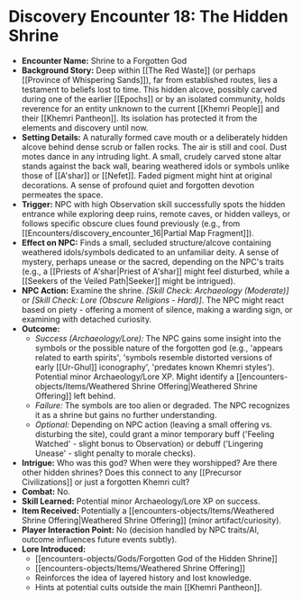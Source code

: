 # Discovery Encounter 18: The Hidden Shrine

*   **Encounter Name:** Shrine to a Forgotten God
*   **Background Story:** Deep within [[The Red Waste]] (or perhaps [[Province of Whispering Sands]]), far from established routes, lies a testament to beliefs lost to time. This hidden alcove, possibly carved during one of the earlier [[Epochs]] or by an isolated community, holds reverence for an entity unknown to the current [[Khemri People]] and their [[Khemri Pantheon]]. Its isolation has protected it from the elements and discovery until now.
*   **Setting Details:** A naturally formed cave mouth or a deliberately hidden alcove behind dense scrub or fallen rocks. The air is still and cool. Dust motes dance in any intruding light. A small, crudely carved stone altar stands against the back wall, bearing weathered idols or symbols unlike those of [[A'shar]] or [[Nefet]]. Faded pigment might hint at original decorations. A sense of profound quiet and forgotten devotion permeates the space.
*   **Trigger:** NPC with high Observation skill successfully spots the hidden entrance while exploring deep ruins, remote caves, or hidden valleys, or follows specific obscure clues found previously (e.g., from [[Encounters/discovery_encounter_16|Partial Map Fragment]]).
*   **Effect on NPC:** Finds a small, secluded structure/alcove containing weathered idols/symbols dedicated to an unfamiliar deity. A sense of mystery, perhaps unease or the sacred, depending on the NPC's traits (e.g., a [[Priests of A'shar|Priest of A'shar]] might feel disturbed, while a [[Seekers of the Veiled Path|Seeker]] might be intrigued).
*   **NPC Action:** Examine the shrine. *[Skill Check: Archaeology (Moderate)]* or *[Skill Check: Lore (Obscure Religions - Hard)]*. The NPC might react based on piety - offering a moment of silence, making a warding sign, or examining with detached curiosity.
*   **Outcome:**
    *   *Success (Archaeology/Lore):* The NPC gains some insight into the symbols or the possible nature of the forgotten god (e.g., 'appears related to earth spirits', 'symbols resemble distorted versions of early [[Ur-Ghul]] iconography', 'predates known Khemri styles'). Potential minor Archaeology/Lore XP. Might identify a [[encounters-objects/Items/Weathered Shrine Offering|Weathered Shrine Offering]] left behind.
    *   *Failure:* The symbols are too alien or degraded. The NPC recognizes it as a shrine but gains no further understanding.
    *   *Optional:* Depending on NPC action (leaving a small offering vs. disturbing the site), could grant a minor temporary buff ('Feeling Watched' - slight bonus to Observation) or debuff ('Lingering Unease' - slight penalty to morale checks).
*   **Intrigue:** Who was this god? When were they worshipped? Are there other hidden shrines? Does this connect to any [[Precursor Civilizations]] or just a forgotten Khemri cult?
*   **Combat:** No.
*   **Skill Learned:** Potential minor Archaeology/Lore XP on success.
*   **Item Received:** Potentially a [[encounters-objects/Items/Weathered Shrine Offering|Weathered Shrine Offering]] (minor artifact/curiosity).
*   **Player Interaction Point:** No (decision handled by NPC traits/AI, outcome influences future events subtly).
*   **Lore Introduced:**
    *   [[encounters-objects/Gods/Forgotten God of the Hidden Shrine]]
    *   [[encounters-objects/Items/Weathered Shrine Offering]]
    *   Reinforces the idea of layered history and lost knowledge.
    *   Hints at potential cults outside the main [[Khemri Pantheon]]. 